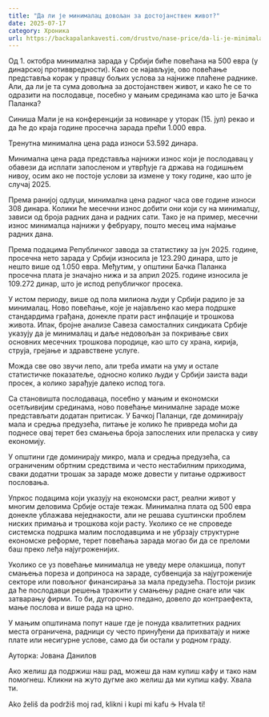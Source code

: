 ```yaml
---
title: "Да ли је минималац довољан за достојанствен живот?"
date: 2025-07-17
category: Хроника
url: https://backapalankavesti.com/drustvo/nase-price/da-li-je-minimalac-dovoljan-za-dostojanstven-zivot/
---
```


Од 1. октобра минимална зарада у Србији биће повећана на 500 евра (у динарској противвредности). Како се најављује, ово повећање представља корак у правцу бољих услова за најниже плаћене раднике. Али, да ли је та сума довољна за достојанствен живот, и како ће се то одразити на послодавце, посебно у мањим срединама као што је Бачка Паланка?

Синиша Мали је на конференцији за новинаре у уторак (15. јул) рекао и да ће до краја године просечна зарада прећи 1.000 евра.

Тренутна минимална цена рада износи 53.592 динара.

Минимална цена рада представља најнижи износ који је послодавац у обавези да исплати запосленом и утврђује га држава на годишњем нивоу, осим ако не постоје услови за измене у току године, као што је случај 2025.

Према ранијој одлуци, минимална цена радног часа ове године износи 308 динара. Колики ће месечни износ добити они који су на минималцу, зависи од броја радних дана и радних сати. Тако је на пример, месечни износ минималца најнижи у фебруару, пошто месец има најмање радних дана.

Према подацима Републичког завода за статистику за јун 2025. године, просечна нето зарада у Србији износила је 123.290 динара, што је нешто више од 1.050 евра. Међутим, у општини Бачка Паланка просечна плата је значајно нижа и за април 2025. године износила је 109.272 динар, што је испод републичког просека.

У истом периоду, више од пола милиона људи у Србији радило је за минималац. Ново повећање, које је најављено као мера подршке стандардима грађана, донекле прати раст инфлације и трошкова живота. Ипак, бројне анализе Савеза самосталних синдиката Србије указују да је минималац и даље недовољан за покривање свих основних месечних трошкова породице, као што су храна, кирија, струја, грејање и здравствене услуге.

Можда све ово звучи лепо, али треба имати на уму и остале статистичке показатеље, односно колико људи у Србији заиста вади просек, а колико зарађује далеко испод тога.

Са становишта послодаваца, посебно у мањим и економски осетљивијим срединама, ново повећање минималне зараде може представљати додатан притисак. У Бачкој Паланци, где доминирају мала и средња предузећа, питање је колико ће привреда моћи да поднесе овај терет без смањења броја запослених или преласка у сиву економију.

У општини где доминирају микро, мала и средња предузећа, са ограниченим обртним средствима и често нестабилним приходима, сваки додатни трошак за зараде може довести у питање одрживост пословања.

Упркос подацима који указују на економски раст, реални живот у многим деловима Србије остаје тежак. Минимална плата од 500 евра донекле ублажава неједнакости, али не решава суштински проблем ниских примања и трошкова који расту. Уколико се не спроведе системска подршка малим послодавцима и не убрзају структурне економске реформе, терет повећања зарада могао би да се преломи баш преко леђа најугроженијих.

Уколико се уз повећање минималца не уведу мере олакшица, попут смањења пореза и доприноса на зараде, субвенција за најугроженије секторе или повољног финансирања за мала предузећа. Постоји ризик да ће послодавци решења тражити у смањењу радне снаге или чак затварању фирми. То би, дугорочно гледано, довело до контраефекта, мање послова и више рада на црно.

У мањим општинама попут наше где је понуда квалитетних радних места ограничена, радници су често принуђени да прихватају и ниже плате или несигурне услове, само да би остали у родном граду.

Ауторка: Јована Данилов

Ако желиш да подржиш наш рад, можеш да нам купиш кафу и тако нам помогнеш. Кликни на жуто дугме ако желиш да ми купиш кафу. Хвала ти.

Ako želiš da podržiš moj rad, klikni i kupi mi kafu ☕ Hvala ti!

